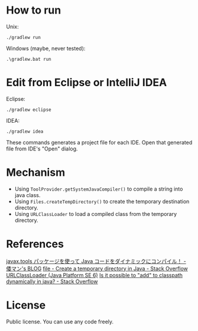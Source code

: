 # How to run

Unix:

    ./gradlew run

Windows (maybe, never tested):

    .\gradlew.bat run

# Edit from Eclipse or IntelliJ IDEA

Eclipse:

    ./gradlew eclipse

IDEA:

    ./gradlew idea

These commands generates a project file for each IDE.
Open that generated file from IDE's "Open" dialog.

# Mechanism

- Using `ToolProvider.getSystemJavaCompiler()` to compile a string into java class.
- Using `Files.createTempDirectory()` to create the temporary destination directory.
- Using `URLClassLoader` to load a compiled class from the temporary directory.

# References

[javax.tools パッケージを使って Java コードをダイナミックにコンパイル！ - 倭マン's BLOG](http://waman.hatenablog.com/entry/20110310/1299721161)
[file - Create a temporary directory in Java - Stack Overflow](http://stackoverflow.com/questions/617414/create-a-temporary-directory-in-java)
[URLClassLoader (Java Platform SE 6)](http://docs.oracle.com/javase/jp/6/api/java/net/URLClassLoader.html)
[Is it possible to "add" to classpath dynamically in java? - Stack Overflow](http://stackoverflow.com/questions/402330/is-it-possible-to-add-to-classpath-dynamically-in-java)

# License

Public license.  You can use any code freely.
